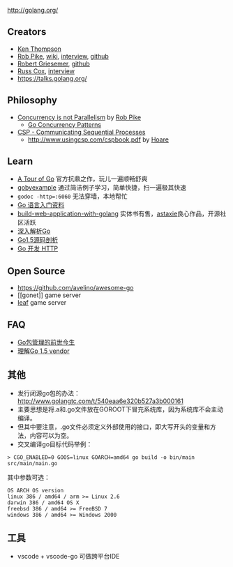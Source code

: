 http://golang.org/

## Creators
- [Ken Thompson](https://en.wikipedia.org/wiki/Ken_Thompson)
- [Rob Pike](http://herpolhode.com/rob/), [wiki](https://en.wikipedia.org/wiki/Rob_Pike), [interview](https://usesthis.com/interviews/rob.pike/), [github](https://github.com/robpike)
- [Robert Griesemer](https://en.wikipedia.org/wiki/Robert_Griesemer), [github](https://github.com/griesemer)  
- [Russ Cox](http://swtch.com/~rsc/), [interview](http://www.pl-enthusiast.net/2015/03/25/interview-with-gos-russ-cox-and-sameer-ajmani/)  
- https://talks.golang.org/

## Philosophy
- [Concurrency is not Parallelism](https://blog.golang.org/concurrency-is-not-parallelism) by [Rob Pike](golang/#creators)
    - [Go Concurrency Patterns](https://talks.golang.org/2012/concurrency.slide) 
- [CSP - Communicating Sequential Processes](https://en.wikipedia.org/wiki/Communicating_sequential_processes)  
    - http://www.usingcsp.com/cspbook.pdf by [Hoare](http://c2.com/cgi/wiki?CarHoare)

## Learn
- [A Tour of Go](https://tour.golang.org/) 官方抗鼎之作，玩儿一遍顺畅舒爽  
- [gobyexample](https://gobyexample.com/) 通过简洁例子学习，简单快捷，扫一遍极其快速  
- `godoc -http=:6060` 无法穿墙，本地帮忙
- [Go 语言入门资料](http://fuxiaohei.me/2016/6/24/go-start-up.html)
- [build-web-application-with-golang](https://github.com/astaxie/build-web-application-with-golang) 实体书有售，[astaxie](https://github.com/astaxie)良心作品，开源社区活跃  
- [深入解析Go](https://github.com/tiancaiamao/go-internals)
- [Go1.5源码剖析](https://github.com/qyuhen/book)
- [Go 开发 HTTP](http://fuxiaohei.me/2016/9/20/go-and-http-server.html)

## Open Source
- https://github.com/avelino/awesome-go
- [[gonet]] game server
- [leaf](https://github.com/name5566/leaf) game server

## FAQ
- [Go包管理的前世今生](http://www.infoq.com/cn/articles/history-go-package-management)
- [理解Go 1.5 vendor](http://tonybai.com/2015/07/31/understand-go15-vendor/)

## 其他
- 发行闭源go包的办法：http://www.golangtc.com/t/540eaa6e320b527a3b000161 
- 主要思想是将.a和.go文件放在GOROOT下冒充系统库，因为系统库不会主动编译。
- 但其中要注意，.go文件必须定义外部使用的接口，即大写开头的变量和方法，内容可以为空。
- 交叉编译go目标代码举例：
```
> CGO_ENABLED=0 GOOS=linux GOARCH=amd64 go build -o bin/main src/main/main.go
```
其中参数可选：
```
OS ARCH OS version
linux 386 / amd64 / arm >= Linux 2.6
darwin 386 / amd64 OS X
freebsd 386 / amd64 >= FreeBSD 7
windows 386 / amd64 >= Windows 2000
```

## 工具
- vscode + vscode-go 可做跨平台IDE